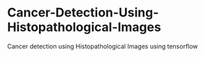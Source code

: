 # Cancer-Detection-Using-Histopathological-Images
Cancer detection using Histopathological Images using tensorflow
